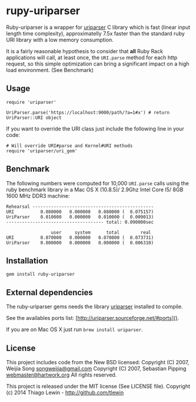 # rupy-uriparser

Ruby-uriparser is a wrapper for [uriparser](http://uriparser.sourceforge.net/) C library which is fast (linear input length time complexity), approximatelly 7.5x faster than the standard ruby URI library with a low memory consumption.

It is a fairly reasonable hypothesis to consider that __all__ Ruby Rack applications will call, at least once, the `URI.parse` method for each http request, so this simple optimization can bring a significant impact on a high load environment. (See Benchmark)

## Usage

    require 'uriparser'

    UriParser.parse('https://localhost:9000/path/?a=1#x') # return UriParser::URI object

If you want to override the URI class just include the following line in your code:

    # Will override URI#parse and Kernel#URI methods
    require 'uriparser/uri_gem'

## Benchmark

The following numbers were computed for 10,000 `URI.parse` calls using the ruby benchmark library in a Mac OS X (10.8.5)/ 2.9Ghz Intel Core I5/ 8GB 1600 MHz DDR3 machine:

    Rehearsal ----------------------------------------------
    URI          0.080000   0.000000   0.080000 (  0.075157)
    UriParser    0.010000   0.000000   0.010000 (  0.009013)
    ------------------------------------- total: 0.090000sec

                     user     system      total        real
    URI          0.070000   0.000000   0.070000 (  0.073731)
    UriParser    0.000000   0.000000   0.000000 (  0.006310)

## Installation

    gem install ruby-uriparser

## External dependencies

The ruby-uriparser gems needs the library [uriparser](http://uriparser.sourceforge.net/) installed to compile.

See the availables ports list: [http://uriparser.sourceforge.net/#ports]().

If you are on Mac OS X just run `brew install uriparser`.

## License

This project includes code from the New BSD licensed:
Copyright (C) 2007, Weijia Song <songweijia@gmail.com>
Copyright (C) 2007, Sebastian Pipping <webmaster@hartwork.org>
All rights reserved.

This project is released under the MIT license (See LICENSE file).
Copyright (c) 2014 Thiago Lewin - http://github.com/tlewin